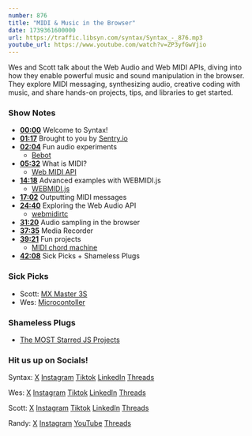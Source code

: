 ```yaml
---
number: 876
title: "MIDI & Music in the Browser"
date: 1739361600000
url: https://traffic.libsyn.com/syntax/Syntax_-_876.mp3
youtube_url: https://www.youtube.com/watch?v=ZP3yfGwVjio
---
```


Wes and Scott talk about the Web Audio and Web MIDI APIs, diving into how they enable powerful music and sound manipulation in the browser. They explore MIDI messaging, synthesizing audio, creative coding with music, and share hands-on projects, tips, and libraries to get started.

### Show Notes

* **[00:00](#t=00:00)** Welcome to Syntax!
* **[01:17](#t=01:17)** Brought to you by [Sentry.io](https://sentry.io)
* **[02:04](#t=02:04)** Fun audio experiments
  * [Bebot](http://www.normalware.com/)
* **[05:32](#t=05:32)** What is MIDI?
  * [Web MIDI API](https://developer.mozilla.org/en-US/docs/Web/API/Web_MIDI_API)
* **[14:18](#t=14:18)** Advanced examples with WEBMIDI.js
  * [WEBMIDI.js](https://webmidijs.org/)
* **[17:02](#t=17:02)** Outputting MIDI messages
* **[24:40](#t=24:40)** Exploring the Web Audio API
  * [webmidirtc](https://github.com/philmillman/webmidirtc)
* **[31:20](#t=31:20)** Audio sampling in the browser
* **[37:35](#t=37:35)** Media Recorder
* **[39:21](#t=39:21)** Fun projects
  * [MIDI chord machine](https://github.com/stolinski/midi-chord-machine)
* **[42:08](#t=42:08)** Sick Picks + Shameless Plugs

### Sick Picks

- Scott: [MX Master 3S](https://amzn.to/42yAQPP)
- Wes: [Microcontoller](https://www.amazon.com/s?k=microcontroller)

### Shameless Plugs

- [The MOST Starred JS Projects](https://www.youtube.com/watch?v=NBDnS9UQg5w)

### Hit us up on Socials!

Syntax: [X](https://twitter.com/syntaxfm) [Instagram](https://www.instagram.com/syntax_fm/) [Tiktok](https://www.tiktok.com/@syntaxfm) [LinkedIn](https://www.linkedin.com/company/96077407/admin/feed/posts/) [Threads](https://www.threads.net/@syntax_fm)

Wes: [X](https://twitter.com/wesbos) [Instagram](https://www.instagram.com/wesbos/) [Tiktok](https://www.tiktok.com/@wesbos) [LinkedIn](https://www.linkedin.com/in/wesbos/) [Threads](https://www.threads.net/@wesbos)

Scott: [X](https://twitter.com/stolinski) [Instagram](https://www.instagram.com/stolinski/) [Tiktok](https://www.tiktok.com/@stolinski) [LinkedIn](https://www.linkedin.com/in/stolinski/) [Threads](https://www.threads.net/@stolinski)

Randy: [X](https://twitter.com/randyrektor) [Instagram](https://www.instagram.com/randyrektor/) [YouTube](https://www.youtube.com/@randyrektor) [Threads](https://www.threads.net/@randyrektor)